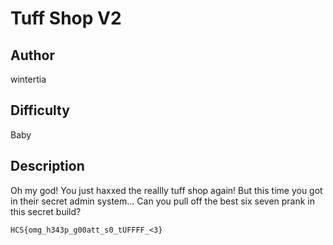 # Tuff Shop V2

## Author

wintertia

## Difficulty

Baby

## Description

Oh my god! You just haxxed the reallly tuff shop again! But this time you got in their secret admin system... Can you pull off the best six seven prank in this secret build?

`HCS{omg_h343p_g00att_s0_tUFFFF_<3}`
